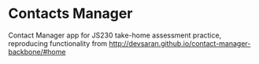# Contacts Manager
Contact Manager app for JS230 take-home assessment practice, reproducing functionality from http://devsaran.github.io/contact-manager-backbone/#home
